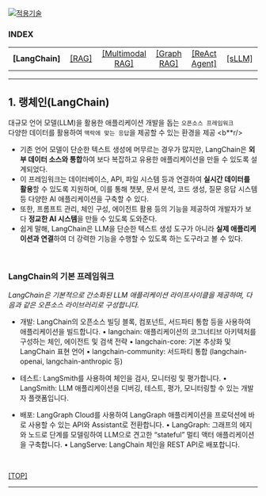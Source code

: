 [practical_llm]: readme.md
[![적용기술](https://skillicons.dev/icons?i=ai,anaconda,py,vscode)][practical_llm]

### INDEX

<table>
  <tr align="center">
    <td width="150px"><b href="sect_01.md"> [LangChain]        </b></td>
    <td width="150px"><a href="sect_02.md"> [RAG]              </a></td>
    <td width="180px"><a href="sect_03.md"> [Multimodal RAG]   </a></td>
    <td width="150px"><a href="sect_04.md"> [Graph RAG]        </a></td>
    <td width="150px"><a href="sect_05.md"> [ReAct Agent]      </a></td>
    <td width="150px"><a href="sect_06.md"> [sLLM]             </a></td>
  </tr>
</table>

---
## 1. 랭체인(LangChain)  

대규모 언어 모델(LLM)을 활용한 애플리케이션 개발을 돕는 `오픈소스 프레임워크` <br/>
다양한 데이터를 활용하여 `맥락에 맞는 응답`을 제공할 수 있는 환경을 제공 <b**r/>

- 기존 언어 모델이 단순한 텍스트 생성에 머무르는 경우가 많지만, LangChain은 **외부 데이터 소스와 통합**하여 보다 복잡하고 유용한 애플리케이션을 만들 수 있도록 설계되었다.
- 이 프레임워크는 데이터베이스, API, 파일 시스템 등과 연결하여 **실시간 데이터를 활용**할 수 있도록 지원하며, 이를 통해 챗봇, 문서 분석, 코드 생성, 질문 응답 시스템 등 다양한 AI 애플리케이션을 구축할 수 있다. 
- 또한, 프롬프트 관리, 체인 구성, 에이전트 활용 등의 기능을 제공하여 개발자가 보다 **정교한 AI 시스템**을 만들 수 있도록 도와준다.
- 쉽게 말해, LangChain은 LLM을 단순한 텍스트 생성 도구가 아니라 **실제 애플리케이션과 연결**하여 더 강력한 기능을 수행할 수 있도록 하는 도구라고 볼 수 있다.
<br/>

### LangChain의 기본 프레임워크
_LangChain은 기본적으로 간소화된 LLM 애플리케이션 라이프사이클을 제공하며, 다음과 같은 오픈소스 라이브러리로 구성합니다._

* 개발: LangChain의 오픈소스 빌딩 블록, 컴포넌트, 서드파티 통합 등을 사용하여 애플리케이션을 빌드합니다.
• langchain: 애플리케이션의 코그너티브 아키텍처를 구성하는 체인, 에이전트 및 검색 전략
• langchain-core: 기본 추상화 및 LangChain 표현 언어
• langchain-community: 서드파티 통합 (langchain-openai, langchain-anthropic 등)

* 테스트: LangSmith를 사용하여 체인을 검사, 모니터링 및 평가합니다.
• LangSmith: LLM 애플리케이션을 디버깅, 테스트, 평가, 모니터링할 수 있는 개발자 플랫폼입니다.

* 배포: LangGraph Cloud를 사용하여 LangGraph 애플리케이션을 프로덕션에 바로 사용할 수 있는 API와 Assistant로 전환합니다.
• LangGraph: 그래프의 에지와 노드로 단계를 모델링하여 LLM으로 견고한 “stateful” 멀티 액터 애플리케이션을 구축합니다.
• LangServe: LangChain 체인을 REST API로 배포합니다.



<br/>

[[TOP]](#index)

---